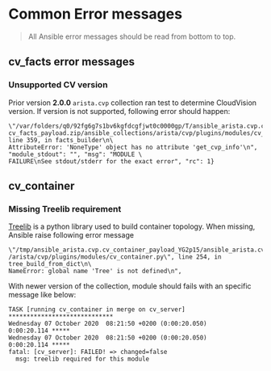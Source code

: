<!--
  ~ Copyright (c) 2023-2024 Arista Networks, Inc.
  ~ Use of this source code is governed by the Apache License 2.0
  ~ that can be found in the LICENSE file.
  -->

# Common Error messages

> All Ansible error messages should be read from bottom to top.

## cv_facts error messages

### Unsupported CV version

Prior version **2.0.0** `arista.cvp` collection ran test to determine CloudVision version. If version is not supported, following error should happen:

```shell
\"/var/folders/q0/92fg6g7s1bv6kgfdcgfjwt0c0000gp/T/ansible_arista.cvp.cv_facts_payload_2ld7vf9v/ansible_arista.cvp.\
cv_facts_payload.zip/ansible_collections/arista/cvp/plugins/modules/cv_facts.py\", line 359, in facts_builder\n\
AttributeError: 'NoneType' object has no attribute 'get_cvp_info'\n", "module_stdout": "", "msg": "MODULE \
FAILURE\nSee stdout/stderr for the exact error", "rc": 1}
```

## cv_container

### Missing Treelib requirement

[Treelib](https://treelib.readthedocs.io/en/latest/) is a python library used to build container topology. When missing, Ansible raise following error message

```shell
\"/tmp/ansible_arista.cvp.cv_container_payload_YG2p15/ansible_arista.cvp.cv_container_payload.zip/ansible_collections\
/arista/cvp/plugins/modules/cv_container.py\", line 254, in tree_build_from_dict\n\
NameError: global name 'Tree' is not defined\n",
```

With newer version of the collection, module should fails with an specific message like below:

```shell
TASK [running cv_container in merge on cv_server] *****************************
Wednesday 07 October 2020  08:21:50 +0200 (0:00:20.050)       0:00:20.114 *****
Wednesday 07 October 2020  08:21:50 +0200 (0:00:20.050)       0:00:20.114 *****
fatal: [cv_server]: FAILED! => changed=false
  msg: treelib required for this module
```
